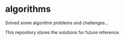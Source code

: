# algorithms
Solved some algorithm problems and challenges...

This repository stores the solutions for future reference. 
